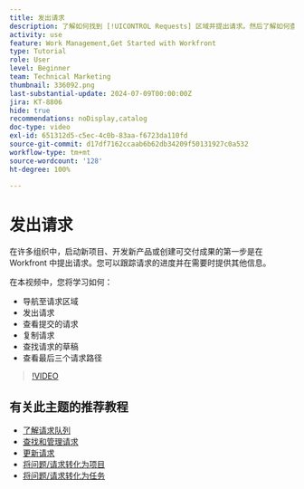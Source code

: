 ```yaml
---
title: 发出请求
description: 了解如何找到 [!UICONTROL Requests] 区域并提出请求。然后了解如何查看已提交的和草稿请求。
activity: use
feature: Work Management,Get Started with Workfront
type: Tutorial
role: User
level: Beginner
team: Technical Marketing
thumbnail: 336092.png
last-substantial-update: 2024-07-09T00:00:00Z
jira: KT-8806
hide: true
recommendations: noDisplay,catalog
doc-type: video
exl-id: 651312d5-c5ec-4c0b-83aa-f6723da110fd
source-git-commit: d17df7162ccaab6b62db34209f50131927c0a532
workflow-type: tm+mt
source-wordcount: '128'
ht-degree: 100%

---
```


# 发出请求

在许多组织中，启动新项目、开发新产品或创建可交付成果的第一步是在 Workfront 中提出请求。您可以跟踪请求的进度并在需要时提供其他信息。

在本视频中，您将学习如何：

* 导航至请求区域
* 发出请求
* 查看提交的请求
* 复制请求
* 查找请求的草稿
* 查看最后三个请求路径

>[!VIDEO](https://video.tv.adobe.com/v/336092/?quality=12&learn=on&enablevpops)

## 有关此主题的推荐教程

* [了解请求队列](/help/manage-work/request-queues/understand-request-queues.md)
* [查找和管理请求](/help/manage-work/issues-requests/find-requests.md)
* [更新请求](/help/manage-work/issues-requests/update-a-request.md)
* [将问题/请求转化为项目](/help/manage-work/issues-requests/create-a-project-from-a-request.md)
* [将问题/请求转化为任务](/help/manage-work/issues-requests/convert-issues-to-other-work-items.md)
